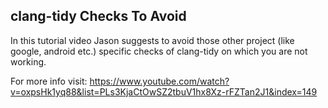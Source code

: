 ## clang-tidy Checks To Avoid
In this tutorial video Jason suggests to avoid those other project (like google, android etc.) specific checks of clang-tidy on which you are not working. 

For more info visit:
https://www.youtube.com/watch?v=oxpsHk1yq88&list=PLs3KjaCtOwSZ2tbuV1hx8Xz-rFZTan2J1&index=149


